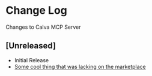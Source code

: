 # Change Log

Changes to Calva MCP Server

## [Unreleased]

- Initial Release
- [Some cool thing that was lacking on the marketplace](https://github.com/BetterThanTomorrow/calva-mcp-server/issues/1)